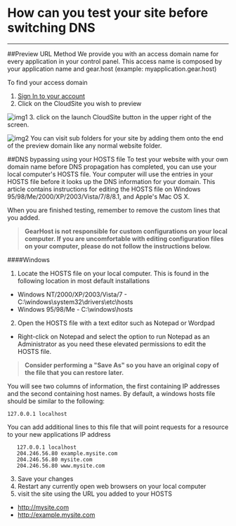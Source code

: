 How can you test your site before switching DNS
==================
***

##Preview URL Method
We provide you with an access domain name for every application in your control panel.  This access name is composed by your application name and gear.host (example: myapplication.gear.host) 

To find your access domain 

1. [Sign In to your account](my.gearhost.com)
2. Click on the CloudSite you wish to preview
 
![img1](http://i.imgur.com/1d68nli.png)
3. click on the launch CloudSite button in the upper right of the screen.

![img2](http://i.imgur.com/iPBEwSt.png)
You can visit sub folders for your site by adding them onto the end of the preview domain like any normal website folder.

##DNS bypassing using your HOSTS file
To test your website with your own domain name before DNS propagation has completed, you can use your local computer's HOSTS file. Your computer will use the entries in your HOSTS file before it looks up the DNS information for your domain. This article contains instructions for editing the HOSTS file on Windows 95/98/Me/2000/XP/2003/Vista/7/8/8.1, and Apple's Mac OS X.

When you are finished testing, remember to remove the custom lines that you added.

>**GearHost is not responsible for custom configurations on your local computer. If you are uncomfortable with editing configuration files on your computer, please do not follow the instructions below.**

####Windows
 1. Locate the HOSTS file on your local computer.  This is found in the following location in most default installations
  * Windows NT/2000/XP/2003/Vista/7 - C:\windows\system32\drivers\etc\hosts
  * Windows 95/98/Me - C:\windows\hosts
 2. Open the HOSTS file with a text editor such as Notepad or Wordpad
  * Right-click on Notepad and select the option to run Notepad as an Administrator as you need these elevated permissions to edit the HOSTS file.
  
 >**Consider performing a "Save As" so you have an original copy of the file that you can restore later.**

 You will see two columns of information, the first containing IP addresses and the second containing host names. By default, a windows hosts file should be similar to the following:

 ``` 127.0.0.1 localhost ```

 You can add additional lines to this file that will point requests for a resource to your new applications IP address

 ``` 
    127.0.0.1 localhost
    204.246.56.80 example.mysite.com
    204.246.56.80 mysite.com
    204.246.56.80 www.mysite.com
 ```
 
 3. Save your changes
 4. Restart any currently open web browsers on your local computer
 5. visit the site using the URL you added to your HOSTS
  * http://mysite.com
  * http://example.mysite.com
 



